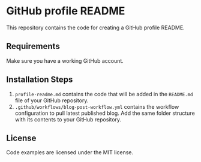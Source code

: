 # GitHub profile README

This repository contains the code for creating a GitHub profile README.

## Requirements
Make sure you have a working GitHub account.

## Installation Steps

1. `profile-readme.md` contains the code that will be added in the `README.md` file of your GitHub repository.
2. `.github/workflows/blog-post-workflow.yml` contains the workflow configuration to pull latest published blog. Add the same folder structure with its contents to your GitHub repository.

## License
Code examples are licensed under the MIT license.
